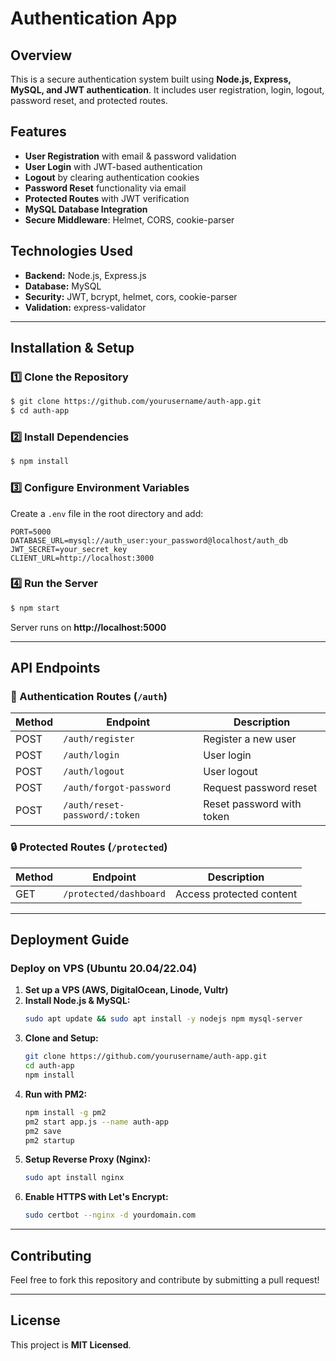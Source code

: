 # Authentication App

## Overview
This is a secure authentication system built using **Node.js, Express, MySQL, and JWT authentication**. It includes user registration, login, logout, password reset, and protected routes.

## Features
- **User Registration** with email & password validation
- **User Login** with JWT-based authentication
- **Logout** by clearing authentication cookies
- **Password Reset** functionality via email
- **Protected Routes** with JWT verification
- **MySQL Database Integration**
- **Secure Middleware**: Helmet, CORS, cookie-parser

## Technologies Used
- **Backend:** Node.js, Express.js
- **Database:** MySQL
- **Security:** JWT, bcrypt, helmet, cors, cookie-parser
- **Validation:** express-validator

---

## Installation & Setup

### 1️⃣ Clone the Repository
```sh
$ git clone https://github.com/yourusername/auth-app.git
$ cd auth-app
```

### 2️⃣ Install Dependencies
```sh
$ npm install
```

### 3️⃣ Configure Environment Variables
Create a `.env` file in the root directory and add:
```env
PORT=5000
DATABASE_URL=mysql://auth_user:your_password@localhost/auth_db
JWT_SECRET=your_secret_key
CLIENT_URL=http://localhost:3000
```

### 4️⃣ Run the Server
```sh
$ npm start
```
Server runs on **http://localhost:5000**

---

## API Endpoints

### 📝 Authentication Routes (`/auth`)
| Method | Endpoint              | Description |
|--------|----------------------|-------------|
| POST   | `/auth/register`      | Register a new user |
| POST   | `/auth/login`         | User login |
| POST   | `/auth/logout`        | User logout |
| POST   | `/auth/forgot-password` | Request password reset |
| POST   | `/auth/reset-password/:token` | Reset password with token |

### 🔒 Protected Routes (`/protected`)
| Method | Endpoint              | Description |
|--------|----------------------|-------------|
| GET    | `/protected/dashboard` | Access protected content |

---

## Deployment Guide

### Deploy on VPS (Ubuntu 20.04/22.04)
1. **Set up a VPS (AWS, DigitalOcean, Linode, Vultr)**
2. **Install Node.js & MySQL:**
    ```sh
    sudo apt update && sudo apt install -y nodejs npm mysql-server
    ```
3. **Clone and Setup:**
    ```sh
    git clone https://github.com/yourusername/auth-app.git
    cd auth-app
    npm install
    ```
4. **Run with PM2:**
    ```sh
    npm install -g pm2
    pm2 start app.js --name auth-app
    pm2 save
    pm2 startup
    ```
5. **Setup Reverse Proxy (Nginx):**
    ```sh
    sudo apt install nginx
    ```
6. **Enable HTTPS with Let's Encrypt:**
    ```sh
    sudo certbot --nginx -d yourdomain.com
    ```

---

## Contributing
Feel free to fork this repository and contribute by submitting a pull request!

---

## License
This project is **MIT Licensed**.
